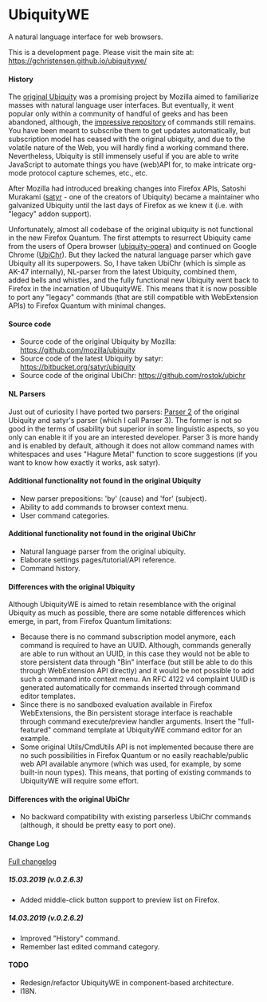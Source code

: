# UbiquityWE

A natural language interface for web browsers.

This is a development page. Please visit the main site at: https://gchristensen.github.io/ubiquitywe/

#### History

The [original Ubiquity](https://wiki.mozilla.org/Labs/Ubiquity) was a promising project by Mozilla aimed to familiarize
masses with natural language user interfaces. But eventually, it went popular only within a community of handful of
geeks and has been abandoned, although, the [impressive
repository](https://wiki.mozilla.org/Labs/Ubiquity/Commands_In_The_Wild) of commands still remains. 
You have been meant to subscribe them to get updates automatically, but subscription model has ceased
with the original ubiquity, and due to the volatile nature of the Web, you will hardly find a working command there.
Nevertheless, Ubiquity is still immensely useful if
you are able to write JavaScript to automate things you have (web)API for, to make intricate org-mode protocol capture
schemes, etc., etc.

After Mozilla had introduced breaking changes into Firefox APIs, Satoshi Murakami
([satyr](http://profile.hatena.ne.jp/murky-satyr/) - one of the creators of Ubiquity) became a maintainer who galvanized 
Ubiquity until the last days of Firefox as we knew it (i.e. with "legacy" addon support).   
 

Unfortunately, almost all codebase of the original ubiquity is not functional in 
the new Firefox Quantum. The first attempts to resurrect Ubiquity came from the users 
of Opera browser ([ubiquity-opera](https://github.com/cosimo/ubiquity-opera/blob/master/ubiquity.js))
 and continued on Google Chrome ([UbiChr](https://github.com/rostok/ubichr)).
But they lacked the natural language parser which gave Ubiquity all
its superpowers. So, I have taken UbiChr (which is simple as AK-47 internally), 
NL-parser from the latest Ubiquity, combined them, added bells and whistles, and the fully functional 
new Ubiquity went back to Firefox in the incarnation of UbuquityWE. 
This means that it is now possible to port any "legacy" commands (that are still compatible with WebExtension APIs) 
to Firefox Quantum with minimal changes. 
 

#### Source code

* Source code of the original Ubiquity by Mozilla: https://github.com/mozilla/ubiquity
* Source code of the latest Ubiquity by satyr: https://bitbucket.org/satyr/ubiquity
* Source code of the original UbiChr: https://github.com/rostok/ubichr

#### NL Parsers

Just out of curiosity I have ported two parsers: [Parser 2](https://wiki.mozilla.org/Labs/Ubiquity/Parser_2) 
of the original Ubiquity and satyr's parser (which I call Parser 3). The former is not so
good in the terms of usability but superior in some linguistic aspects, so you only can
enable it if you are an interested developer. Parser 3 is more handy and is enabled by default, 
although it does not allow command names with whitespaces and uses "Hagure Metal" function to score suggestions
(if you want to know how exactly it works, ask satyr).

 
#### Additional functionality not found in the original Ubiquity

* New parser prepositions: 'by' (cause) and 'for' (subject).
* Ability to add commands to browser context menu.
* User command categories.

#### Additional functionality not found in the original UbiChr

* Natural language parser from the original ubiquity.
* Elaborate settings pages/tutorial/API reference.
* Command history.

#### Differences with the original Ubiquity

Although UbiquityWE is aimed to retain resemblance with the original Ubiquity as much as possible,
there are some notable differences which emerge, in part, from Firefox Quantum limitations:

* Because there is no command subscription model anymore, each command is required to
 have an UUID. Although, commands generally are able to run without an UUID, in this case they
 would not be able to store persistent data through "Bin" interface (but still be able to do this 
 through WebExtension API directly) and it would be not possible to add such a command 
 into context menu. An RFC 4122 v4 complaint UUID is generated automatically for commands
 inserted through command editor templates.
* Since there is no sandboxed evaluation available in Firefox WebExtensions, the
Bin persistent storage interface is reachable through command execute/preview handler arguments.
Insert the "full-featured" command template at UbiquityWE command editor for an example.
* Some original Utils/CmdUtils API is not implemented because there are no such possibilities
in Firefox Quantum or no easily reachable/public web API available anymore (which 
was used, for example, by some built-in noun types). 
This means, that porting of existing commands to UbiquityWE will require some effort.

#### Differences with the original UbiChr

* No backward compatibility with existing parserless UbiChr commands (although, it
should be pretty easy to port one).

#### Change Log
[Full changelog](changelog.md)

##### 15.03.2019 (v.0.2.6.3)

* Added middle-click button support to preview list on Firefox.

##### 14.03.2019 (v.0.2.6.2)

* Improved "History" command.
* Remember last edited command category.

#### TODO

* Redesign/refactor UbiquityWE in component-based architecture.
* I18N.